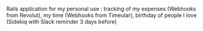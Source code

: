 Rails application for my personal use : tracking of my expenses (Webhooks from Revolut), my time (Webhooks from Timeular), birthday of people I love (Sidekiq with Slack reminder 3 days before) 
